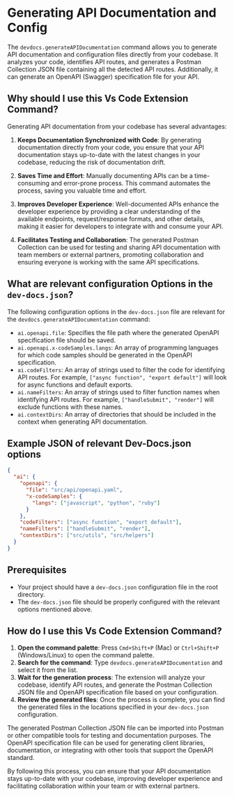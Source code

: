 # Generating API Documentation and Config

The `devdocs.generateAPIDocumentation` command allows you to generate API documentation and configuration files directly from your codebase. It analyzes your code, identifies API routes, and generates a Postman Collection JSON file containing all the detected API routes. Additionally, it can generate an OpenAPI (Swagger) specification file for your API.

## Why should I use this Vs Code Extension Command?

Generating API documentation from your codebase has several advantages:

1. **Keeps Documentation Synchronized with Code**: By generating documentation directly from your code, you ensure that your API documentation stays up-to-date with the latest changes in your codebase, reducing the risk of documentation drift.

2. **Saves Time and Effort**: Manually documenting APIs can be a time-consuming and error-prone process. This command automates the process, saving you valuable time and effort.

3. **Improves Developer Experience**: Well-documented APIs enhance the developer experience by providing a clear understanding of the available endpoints, request/response formats, and other details, making it easier for developers to integrate with and consume your API.

4. **Facilitates Testing and Collaboration**: The generated Postman Collection can be used for testing and sharing API documentation with team members or external partners, promoting collaboration and ensuring everyone is working with the same API specifications.

## What are relevant configuration Options in the `dev-docs.json`?

The following configuration options in the `dev-docs.json` file are relevant for the `devdocs.generateAPIDocumentation` command:

- `ai.openapi.file`: Specifies the file path where the generated OpenAPI specification file should be saved.
- `ai.openapi.x-codeSamples.langs`: An array of programming languages for which code samples should be generated in the OpenAPI specification.
- `ai.codeFilters`: An array of strings used to filter the code for identifying API routes. For example, `["async function", "export default"]` will look for async functions and default exports.
- `ai.nameFilters`: An array of strings used to filter function names when identifying API routes. For example, `["handleSubmit", "render"]` will exclude functions with these names.
- `ai.contextDirs`: An array of directories that should be included in the context when generating API documentation.

## Example JSON of relevant Dev-Docs.json options

```json
{
  "ai": {
    "openapi": {
      "file": "src/api/openapi.yaml",
      "x-codeSamples": {
        "langs": ["javascript", "python", "ruby"]
      }
    },
    "codeFilters": ["async function", "export default"],
    "nameFilters": ["handleSubmit", "render"],
    "contextDirs": ["src/utils", "src/helpers"]
  }
}
```

## Prerequisites

- Your project should have a `dev-docs.json` configuration file in the root directory.
- The `dev-docs.json` file should be properly configured with the relevant options mentioned above.

## How do I use this Vs Code Extension Command?

1. **Open the command palette**: Press `Cmd+Shift+P` (Mac) or `Ctrl+Shift+P` (Windows/Linux) to open the command palette.
2. **Search for the command**: Type `devdocs.generateAPIDocumentation` and select it from the list.
3. **Wait for the generation process**: The extension will analyze your codebase, identify API routes, and generate the Postman Collection JSON file and OpenAPI specification file based on your configuration.
4. **Review the generated files**: Once the process is complete, you can find the generated files in the locations specified in your `dev-docs.json` configuration.

The generated Postman Collection JSON file can be imported into Postman or other compatible tools for testing and documentation purposes. The OpenAPI specification file can be used for generating client libraries, documentation, or integrating with other tools that support the OpenAPI standard.

By following this process, you can ensure that your API documentation stays up-to-date with your codebase, improving developer experience and facilitating collaboration within your team or with external partners.
  
  